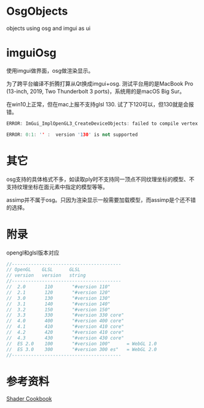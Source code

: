 # OsgObjects
objects using osg and imgui as ui

# imguiOsg
使用imgui做界面，osg做渲染显示。

为了跨平台编译不折腾打算从Qt换成imgui+osg. 测试平台用的是MacBook Pro (13-inch, 2019, Two Thunderbolt 3 ports)，系统用的是macOS Big Sur。

在win10上正常，但在mac上报不支持glsl 130. 试了下120可以，但130就是会报错。
```c++
ERROR: ImGui_ImplOpenGL3_CreateDeviceObjects: failed to compile vertex shader! With GLSL: #version 130

ERROR: 0:1: '' :  version '130' is not supported
```

# 其它
osg支持的具体格式不多，如读取ply时不支持同一顶点不同纹理坐标的模型、不支持纹理坐标在面元素中指定的模型等等。

assimp并不属于osg。只因为渲染显示一般需要加载模型，而assimp是个还不错的选择。

# 附录
opengl和glsl版本对应
```c++
//----------------------------------------
// OpenGL    GLSL      GLSL
// version   version   string
//----------------------------------------
//  2.0       110       "#version 110"
//  2.1       120       "#version 120"
//  3.0       130       "#version 130"
//  3.1       140       "#version 140"
//  3.2       150       "#version 150"
//  3.3       330       "#version 330 core"
//  4.0       400       "#version 400 core"
//  4.1       410       "#version 410 core"
//  4.2       420       "#version 410 core"
//  4.3       430       "#version 430 core"
//  ES 2.0    100       "#version 100"      = WebGL 1.0
//  ES 3.0    300       "#version 300 es"   = WebGL 2.0
//----------------------------------------
```

# 参考资料
[Shader Cookbook](https://github.com/PacktPublishing/OpenGL-4-Shading-Language-Cookbook-Third-Edition)